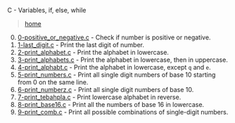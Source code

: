 C - Variables, if, else, while

> [home](../README.md)

0. [0-positive_or_negative.c](./0-positive_or_negative.c) - Check if number is
   positive or negative.
1. [1-last_digit.c](./1-last_digit.c) - Print the last digit of number.
2. [2-print_alphabet.c](./2-print_alphabet.c) - Print the alphabet in lowercase.
3. [3-print_alphabets.c](./3-print_alphabets.c) - Print the alphabet in
   lowercase, then in uppercase.
4. [4-print_alphabt.c](./4-print_alphabt.c) - Print the alphabet in lowercase,
   except `q` and `e`.
5. [5-print_numbers.c](./5-print_numbers.c) - Print all single digit numbers
   of base 10 starting from 0 on the same line.
6. [6-print_numberz.c](./6-print_numberz.c) - Print all single digit numbers
   of base 10.
7. [7-print_tebahpla.c](./7-print_tebahpla.c) - Print lowercase alphabet in
   reverse.
8. [8-print_base16.c](./8-print_base16.c) - Print all the numbers of base 16
   in lowercase.
9. [9-print_comb.c](./9-print_comb.c) - Print all possible combinations of
   single-digit numbers.
